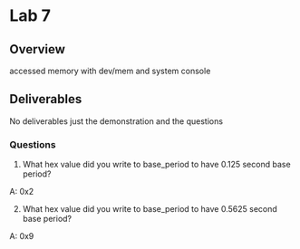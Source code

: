 # Lab 7 #

## Overview ##

accessed memory with dev/mem and system console

## Deliverables ##

No deliverables just the demonstration and the questions

### Questions ###

1) What hex value did you write to base_period to have 0.125 second base period?

A: 0x2

2) What hex value did you write to base_period to have 0.5625 second base period?

A: 0x9


